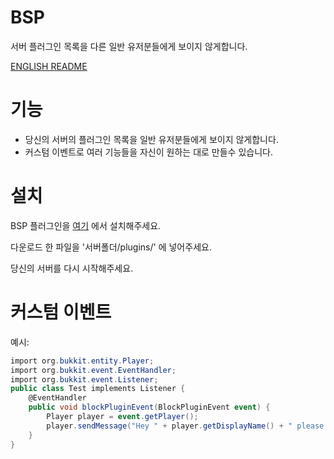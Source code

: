 # BSP
서버 플러그인 목록을 다른 일반 유저분들에게 보이지 않게합니다.

[ENGLISH README](https://github.com/Plma75/BSP/blob/master/README.md)

# 기능
* 당신의 서버의 플러그인 목록을 일반 유저분들에게 보이지 않게합니다.
* 커스텀 이벤트로 여러 기능들을 자신이 원하는 대로 만들수 있습니다.

# 설치
BSP 플러그인을 [여기](https://github.com/Plma75/BSP/releases) 에서 설치해주세요.

다운로드 한 파일을 '서버폴더/plugins/' 에 넣어주세요.

당신의 서버를 다시 시작해주세요.

# 커스텀 이벤트

예시:
```csharp
import org.bukkit.entity.Player;
import org.bukkit.event.EventHandler;
import org.bukkit.event.Listener;
public class Test implements Listener {
    @EventHandler
    public void blockPluginEvent(BlockPluginEvent event) {
        Player player = event.getPlayer();
        player.sendMessage("Hey " + player.getDisplayName() + " please be careful.");
    }
}
```
